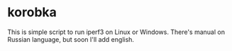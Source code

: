 # korobka
This is simple script to run iperf3 on Linux or Windows.
There's manual on Russian language, but soon I'll add english. 
